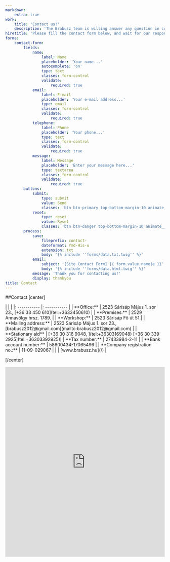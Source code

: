 ```yaml
---
markdown:
    extra: true
work:
    title: 'Contact us!'
    description: 'The Brabusz team is willing answer any question in connection with your travels'
hiretitle: 'Please fill the contact form below, and wait for our response!'
forms:
    contact-form:
        fields:
            name:
                label: Name
                placeholder: 'Your name...'
                autocomplete: 'on'
                type: text
                classes: form-control
                validate:
                    required: true
            email:
                label: E-mail
                placeholder: 'Your e-mail address...'
                type: email
                classes: form-control
                validate:
                    required: true
            telephone:
                label: Phone
                placeholder: 'Your phone...'
                type: text
                classes: form-control
                validate:
                    required: true
            message:
                label: Message
                placeholder: 'Enter your message here...'
                type: textarea
                classes: form-control
                validate:
                    required: true
        buttons:
            submit:
                type: submit
                value: Send
                classes: 'btn btn-primary top-bottom-margin-10 animate__animated'
            reset:
                type: reset
                value: Reset
                classes: 'btn btn-danger top-bottom-margin-10 animate__animated'
        process:
            save:
                fileprefix: contact-
                dateformat: Ymd-His-u
                extension: txt
                body: '{% include ''forms/data.txt.twig'' %}'
            email:
                subject: '[Site Contact Form] {{ form.value.name|e }}'
                body: '{% include ''forms/data.html.twig'' %}'
            message: 'Thank you for contacting us!'
            display: thankyou
title: Contact
---
```


##Contact
[center]
<div markdown="1" class="title6">
| | |
|: ----------- |: ----------- |
| **Office:** | 	2523 Sárisáp Május 1. sor 23., [+36 33 450 610](tel:+3633450610) |
| **Premises:** | 2529 Annavölgy hrsz. 1789. |
| **Workshop:** | 2523 Sárisáp Fő út 51.|
| **Mailing address:** | 2523 Sárisáp Május 1. sor 23.,  [brabusz2012@gmail.com](mailto:brabusz2012@gmail.com) |
| **Stationary aid** | [+36 30 316 9048,   ](tel:+36303169048) [+36 30 339 2925](tel:+36303392925)|
| **Tax number:** | 	27433984-2-11 |
| **Bank account number:** | 	58600434-17065496 |
| **Company registration no.:** | 	11-09-029067 |
| | [www.brabusz.hu](/) |
</div>

[/center]


<div class="maps" style="width: 100%"><iframe class="embed-responsive-item" width="100%" height="600" frameborder="0" scrolling="no" marginheight="0" marginwidth="0" src="https://maps.google.com/maps?width=100%25&amp;height=600&amp;hl=en&amp;q=S%C3%A1ris%C3%A1p,%20M%C3%A1jus%201.%20sor%2023,%202523+(Brabusz)&amp;t=&amp;z=15&amp;ie=UTF8&amp;iwloc=B&amp;output=embed"></iframe><a href="https://www.maps.ie/route-planner.htm"></a></div>
